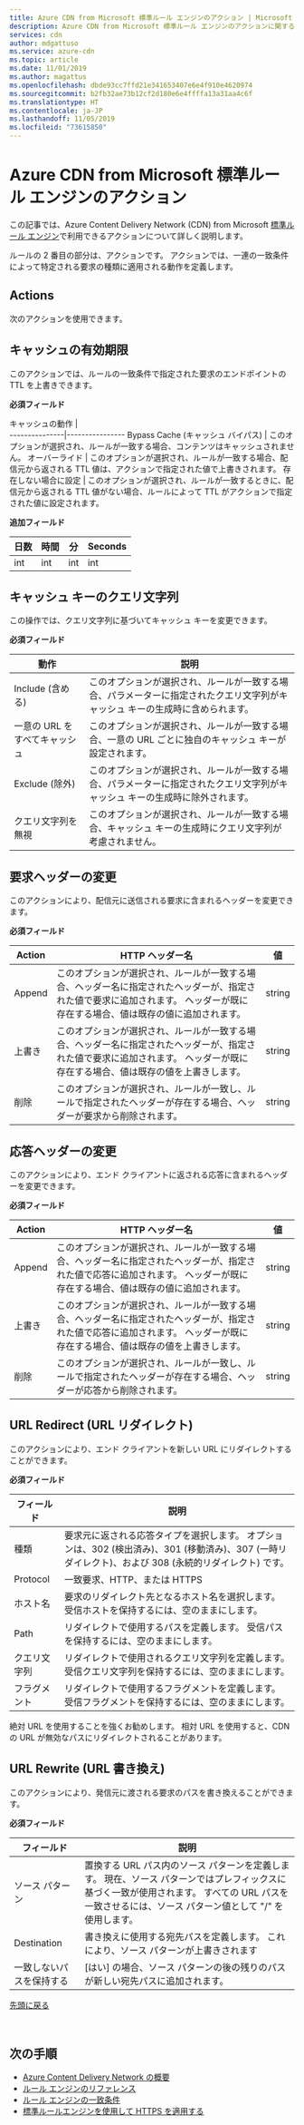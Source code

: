 ```yaml
---
title: Azure CDN from Microsoft 標準ルール エンジンのアクション | Microsoft Docs
description: Azure CDN from Microsoft 標準ルール エンジンのアクションに関するリファレンス ドキュメント。
services: cdn
author: mdgattuso
ms.service: azure-cdn
ms.topic: article
ms.date: 11/01/2019
ms.author: magattus
ms.openlocfilehash: dbde93cc7ffd21e341653407e6e4f910e4620974
ms.sourcegitcommit: b2fb32ae73b12cf2d180e6e4ffffa13a31aa4c6f
ms.translationtype: HT
ms.contentlocale: ja-JP
ms.lasthandoff: 11/05/2019
ms.locfileid: "73615850"
---
```

# <a name="azure-cdn-from-microsoft-standard-rules-engine-actions"></a>Azure CDN from Microsoft 標準ルール エンジンのアクション

この記事では、Azure Content Delivery Network (CDN) from Microsoft [標準ルール エンジン](cdn-standard-rules-engine.md)で利用できるアクションについて詳しく説明します。

ルールの 2 番目の部分は、アクションです。 アクションでは、一連の一致条件によって特定される要求の種類に適用される動作を定義します。

## <a name="actions"></a>Actions

次のアクションを使用できます。 

## <a name="cache-expiration"></a>キャッシュの有効期限

このアクションでは、ルールの一致条件で指定された要求のエンドポイントの TTL を上書きできます。

**必須フィールド**

キャッシュの動作 |                
---------------|----------------
Bypass Cache (キャッシュ バイパス) | このオプションが選択され、ルールが一致する場合、コンテンツはキャッシュされません。
オーバーライド | このオプションが選択され、ルールが一致する場合、配信元から返される TTL 値は、アクションで指定された値で上書きされます。
存在しない場合に設定 | このオプションが選択され、ルールが一致するときに、配信元から返される TTL 値がない場合、ルールによって TTL がアクションで指定された値に設定されます。

**追加フィールド**

日数 | 時間 | 分 | Seconds
-----|-------|---------|--------
int | int | int | int 

## <a name="cache-key-query-string"></a>キャッシュ キーのクエリ文字列

この操作では、クエリ文字列に基づいてキャッシュ キーを変更できます。

**必須フィールド**

動作 | 説明
---------|------------
Include (含める) | このオプションが選択され、ルールが一致する場合、パラメーターに指定されたクエリ文字列がキャッシュ キーの生成時に含められます。 
一意の URL をすべてキャッシュ | このオプションが選択され、ルールが一致する場合、一意の URL ごとに独自のキャッシュ キーが設定されます。 
Exclude (除外) | このオプションが選択され、ルールが一致する場合、パラメーターに指定されたクエリ文字列がキャッシュ キーの生成時に除外されます。
クエリ文字列を無視 | このオプションが選択され、ルールが一致する場合、キャッシュ キーの生成時にクエリ文字列が考慮されません。 

## <a name="modify-request-header"></a>要求ヘッダーの変更

このアクションにより、配信元に送信される要求に含まれるヘッダーを変更できます。

**必須フィールド**

Action | HTTP ヘッダー名 | 値
-------|------------------|------
Append | このオプションが選択され、ルールが一致する場合、ヘッダー名に指定されたヘッダーが、指定された値で要求に追加されます。 ヘッダーが既に存在する場合、値は既存の値に追加されます。 | string
上書き | このオプションが選択され、ルールが一致する場合、ヘッダー名に指定されたヘッダーが、指定された値で要求に追加されます。 ヘッダーが既に存在する場合、値は既存の値を上書きします。 | string
削除 | このオプションが選択され、ルールが一致し、ルールで指定されたヘッダーが存在する場合、ヘッダーが要求から削除されます。 | string

## <a name="modify-response-header"></a>応答ヘッダーの変更

このアクションにより、エンド クライアントに返される応答に含まれるヘッダーを変更できます。

**必須フィールド**

Action | HTTP ヘッダー名 | 値
-------|------------------|------
Append | このオプションが選択され、ルールが一致する場合、ヘッダー名に指定されたヘッダーが、指定された値で応答に追加されます。 ヘッダーが既に存在する場合、値は既存の値に追加されます。 | string
上書き | このオプションが選択され、ルールが一致する場合、ヘッダー名に指定されたヘッダーが、指定された値で応答に追加されます。 ヘッダーが既に存在する場合、値は既存の値を上書きします。 | string
削除 | このオプションが選択され、ルールが一致し、ルールで指定されたヘッダーが存在する場合、ヘッダーが応答から削除されます。 | string

## <a name="url-redirect"></a>URL Redirect (URL リダイレクト)

このアクションにより、エンド クライアントを新しい URL にリダイレクトすることができます。 

**必須フィールド**

フィールド | 説明 
------|------------
種類 | 要求元に返される応答タイプを選択します。 オプションは、302 (検出済み)、301 (移動済み)、307 (一時リダイレクト)、および 308 (永続的リダイレクト) です。
Protocol | 一致要求、HTTP、または HTTPS
ホスト名 | 要求のリダイレクト先となるホスト名を選択します。 受信ホストを保持するには、空のままにします。
Path | リダイレクトで使用するパスを定義します。 受信パスを保持するには、空のままにします。  
クエリ文字列 | リダイレクトで使用されるクエリ文字列を定義します。 受信クエリ文字列を保持するには、空のままにします。 
フラグメント | リダイレクトで使用するフラグメントを定義します。 受信フラグメントを保持するには、空のままにします。 

絶対 URL を使用することを強くお勧めします。 相対 URL を使用すると、CDN の URL が無効なパスにリダイレクトされることがあります。 

## <a name="url-rewrite"></a>URL Rewrite (URL 書き換え)

このアクションにより、発信元に渡される要求のパスを書き換えることができます。

**必須フィールド**

フィールド | 説明 
------|------------
ソース パターン | 置換する URL パス内のソース パターンを定義します。 現在、ソース パターンではプレフィックスに基づく一致が使用されます。 すべての URL パスを一致させるには、ソース パターン値として "/" を使用します。
Destination | 書き換えに使用する宛先パスを定義します。 これにより、ソース パターンが上書きされます
一致しないパスを保持する | [はい] の場合、ソース パターンの後の残りのパスが新しい宛先パスに追加されます。 


[先頭に戻る](#actions)

</br>

## <a name="next-steps"></a>次の手順

- [Azure Content Delivery Network の概要](cdn-overview.md)
- [ルール エンジンのリファレンス](cdn-standard-rules-engine-reference.md)
- [ルール エンジンの一致条件](cdn-standard-rules-engine-match-conditions.md)
- [標準ルールエンジンを使用して HTTPS を適用する](cdn-standard-rules-engine.md)

